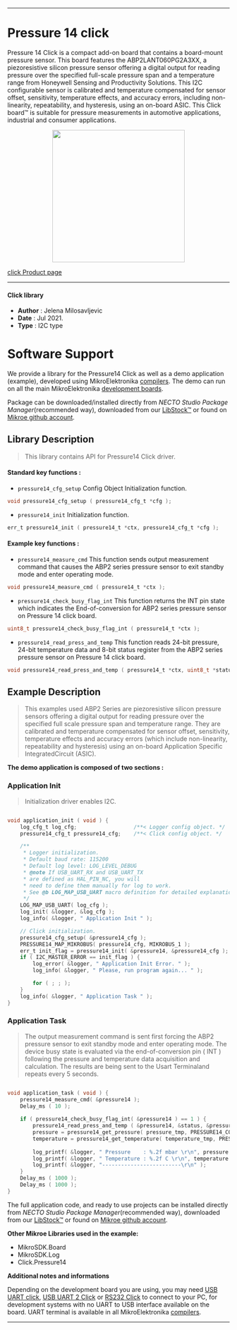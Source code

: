 
---
# Pressure 14 click

Pressure 14 Click is a compact add-on board that contains a board-mount pressure sensor. This board features the ABP2LANT060PG2A3XX, a piezoresistive silicon pressure sensor offering a digital output for reading pressure over the specified full-scale pressure span and a temperature range from Honeywell Sensing and Productivity Solutions. This I2C configurable sensor is calibrated and temperature compensated for sensor offset, sensitivity, temperature effects, and accuracy errors, including non-linearity, repeatability, and hysteresis, using an on-board ASIC. This Click board™ is suitable for pressure measurements in automotive applications, industrial and consumer applications.

<p align="center">
  <img src="https://download.mikroe.com/images/click_for_ide/pressure14_click.png" height=300px>
</p>

[click Product page](https://www.mikroe.com/pressure-14-click)

---


#### Click library

- **Author**        : Jelena Milosavljevic
- **Date**          : Jul 2021.
- **Type**          : I2C type


# Software Support

We provide a library for the Pressure14 Click
as well as a demo application (example), developed using MikroElektronika
[compilers](https://www.mikroe.com/necto-studio).
The demo can run on all the main MikroElektronika [development boards](https://www.mikroe.com/development-boards).

Package can be downloaded/installed directly from *NECTO Studio Package Manager*(recommended way), downloaded from our [LibStock&trade;](https://libstock.mikroe.com) or found on [Mikroe github account](https://github.com/MikroElektronika/mikrosdk_click_v2/tree/master/clicks).

## Library Description

> This library contains API for Pressure14 Click driver.

#### Standard key functions :

- `pressure14_cfg_setup` Config Object Initialization function.
```c
void pressure14_cfg_setup ( pressure14_cfg_t *cfg );
```

- `pressure14_init` Initialization function.
```c
err_t pressure14_init ( pressure14_t *ctx, pressure14_cfg_t *cfg );
```

#### Example key functions :

- `pressure14_measure_cmd` This function sends output measurement command that causes the ABP2 series pressure sensor to exit standby mode and enter operating mode.
```c
void pressure14_measure_cmd ( pressure14_t *ctx );
```

- `pressure14_check_busy_flag_int` This function returns the INT pin state which indicates the End-of-conversion for ABP2 series pressure sensor on Pressure 14 click board.
```c
uint8_t pressure14_check_busy_flag_int ( pressure14_t *ctx );
```

- `pressure14_read_press_and_temp` This function reads 24-bit pressure, 24-bit temperature data and 8-bit status register from the ABP2 series pressure sensor on Pressure 14 click board.
```c
void pressure14_read_press_and_temp ( pressure14_t *ctx, uint8_t *status_byte, uint32_t *pressure_data, uint32_t *temp_data );
```

## Example Description

> This examples used ABP2 Series are piezoresistive silicon pressure sensors offering a digital output for reading pressure over the specified full scale pressure span and temperature range. 
They are calibrated and temperature compensated for sensor offset, sensitivity, temperature effects and accuracy errors (which include non-linearity, repeatability and hysteresis) using an 
on-board Application Specific IntegratedCircuit (ASIC).

**The demo application is composed of two sections :**

### Application Init

> Initialization driver enables I2C.

```c

void application_init ( void ) {
    log_cfg_t log_cfg;                  /**< Logger config object. */
    pressure14_cfg_t pressure14_cfg;    /**< Click config object. */

    /** 
     * Logger initialization.
     * Default baud rate: 115200
     * Default log level: LOG_LEVEL_DEBUG
     * @note If USB_UART_RX and USB_UART_TX 
     * are defined as HAL_PIN_NC, you will 
     * need to define them manually for log to work. 
     * See @b LOG_MAP_USB_UART macro definition for detailed explanation.
     */
    LOG_MAP_USB_UART( log_cfg );
    log_init( &logger, &log_cfg );
    log_info( &logger, " Application Init " );

    // Click initialization.
    pressure14_cfg_setup( &pressure14_cfg );
    PRESSURE14_MAP_MIKROBUS( pressure14_cfg, MIKROBUS_1 );
    err_t init_flag = pressure14_init( &pressure14, &pressure14_cfg );
    if ( I2C_MASTER_ERROR == init_flag ) {       
        log_error( &logger, " Application Init Error. " );
        log_info( &logger, " Please, run program again... " );

        for ( ; ; );
    }
    log_info( &logger, " Application Task " );
}

```

### Application Task

> The output measurement command is sent first forcing the ABP2 pressure sensor to exit standby mode and enter operating mode. The device busy state is evaluated via the 
end-of-conversion pin ( INT ) following the pressure and temperature data acquisition and calculation. The results are being sent to the Usart Terminaland repeats every 5 seconds.

```c

void application_task ( void ) {
    pressure14_measure_cmd( &pressure14 );
    Delay_ms ( 10 );
    
    if ( pressure14_check_busy_flag_int( &pressure14 ) == 1 ) {
        pressure14_read_press_and_temp ( &pressure14, &status, &pressure_tmp, &temperature_tmp );    
        pressure = pressure14_get_pressure( pressure_tmp, PRESSURE14_CONV_UNIT_MILIBAR );
        temperature = pressure14_get_temperature( temperature_tmp, PRESSURE14_CONV_UNIT_CELSIUS );
    
        log_printf( &logger, " Pressure    : %.2f mbar \r\n", pressure );
        log_printf( &logger, " Temperature : %.2f C \r\n", temperature );
        log_printf( &logger, "-------------------------\r\n" );
    }
    Delay_ms ( 1000 );
    Delay_ms ( 1000 );
}

```

The full application code, and ready to use projects can be installed directly from *NECTO Studio Package Manager*(recommended way), downloaded from our [LibStock&trade;](https://libstock.mikroe.com) or found on [Mikroe github account](https://github.com/MikroElektronika/mikrosdk_click_v2/tree/master/clicks).

**Other Mikroe Libraries used in the example:**

- MikroSDK.Board
- MikroSDK.Log
- Click.Pressure14

**Additional notes and informations**

Depending on the development board you are using, you may need
[USB UART click](https://www.mikroe.com/usb-uart-click),
[USB UART 2 Click](https://www.mikroe.com/usb-uart-2-click) or
[RS232 Click](https://www.mikroe.com/rs232-click) to connect to your PC, for
development systems with no UART to USB interface available on the board. UART
terminal is available in all MikroElektronika
[compilers](https://shop.mikroe.com/compilers).

---
